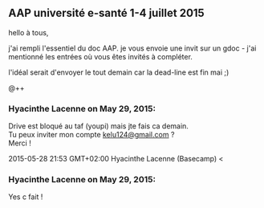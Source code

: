 ## AAP université e-santé 1-4 juillet 2015



hello à tous,  
  
j'ai rempli l'essentiel du doc AAP. je vous envoie une invit sur un gdoc -
j'ai mentionné les entrées où vous êtes invités à compléter.  
  
l'idéal serait d'envoyer le tout demain car la dead-line est fin mai ;)  
  
@++



### **Hyacinthe Lacenne** on May 29, 2015:



Drive est bloqué au taf (youpi) mais jte fais ca demain.  
Tu peux inviter mon compte [kelu124@gmail.com](mailto:kelu124@gmail.com) ?  
Merci !  
  
2015-05-28 21:53 GMT+02:00 Hyacinthe Lacenne (Basecamp) &lt;



### **Hyacinthe Lacenne** on May 29, 2015:



Yes c fait !



